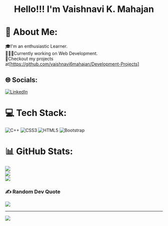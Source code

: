 <h1 align=center>Hello!!! I'm Vaishnavi K. Mahajan</h1>


# 💫 About Me:<br>
🎓I'm an enthusiastic Learner.<br>👩🏻‍🎓Currently working on Web Development.<br>👀Checkout my projects at[https://github.com/vaishnavi6mahajan/Development-Projects]<br>


## 🌐 Socials:
[![LinkedIn](https://img.shields.io/badge/LinkedIn-%230077B5.svg?logo=linkedin&logoColor=white)](https://linkedin.com/in/Vaishnavi-K.-Mahajan) 

# 💻 Tech Stack:
![C++](https://img.shields.io/badge/c++-%2300599C.svg?style=for-the-badge&logo=c%2B%2B&logoColor=white) ![CSS3](https://img.shields.io/badge/css3-%231572B6.svg?style=for-the-badge&logo=css3&logoColor=white) ![HTML5](https://img.shields.io/badge/html5-%23E34F26.svg?style=for-the-badge&logo=html5&logoColor=white) ![Bootstrap](https://img.shields.io/badge/bootstrap-%23563D7C.svg?style=for-the-badge&logo=bootstrap&logoColor=white)
# 📊 GitHub Stats:
![](https://github-readme-stats.vercel.app/api?username=vaishnavi6mahajan&theme=algolia&hide_border=false&include_all_commits=false&count_private=false)<br/>
![](https://github-readme-streak-stats.herokuapp.com/?user=vaishnavi6mahajan&theme=algolia&hide_border=false)<br/>
![](https://github-readme-stats.vercel.app/api/top-langs/?username=vaishnavi6mahajan&theme=algolia&hide_border=false&include_all_commits=false&count_private=false&layout=compact)

### ✍️ Random Dev Quote
![](https://quotes-github-readme.vercel.app/api?type=horizontal&theme=radical)

---
[![](https://visitcount.itsvg.in/api?id=vaishnavi6mahajan&icon=0&color=0)](https://visitcount.itsvg.in)

<!-- Proudly created with GPRM ( https://gprm.itsvg.in ) -->
